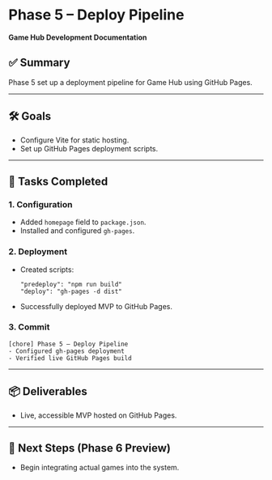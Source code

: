 # Phase 5 – Deploy Pipeline
**Game Hub Development Documentation**

## ✅ Summary
Phase 5 set up a deployment pipeline for Game Hub using GitHub Pages.

---

## 🛠 Goals
- Configure Vite for static hosting.
- Set up GitHub Pages deployment scripts.

---

## 📂 Tasks Completed

### 1. Configuration
- Added `homepage` field to `package.json`.
- Installed and configured `gh-pages`.

### 2. Deployment
- Created scripts:
  ```
  "predeploy": "npm run build"
  "deploy": "gh-pages -d dist"
  ```
- Successfully deployed MVP to GitHub Pages.

### 3. Commit
```
[chore] Phase 5 – Deploy Pipeline
- Configured gh-pages deployment
- Verified live GitHub Pages build
```

---

## 📦 Deliverables
- Live, accessible MVP hosted on GitHub Pages.

---

## 🧭 Next Steps (Phase 6 Preview)
- Begin integrating actual games into the system.
